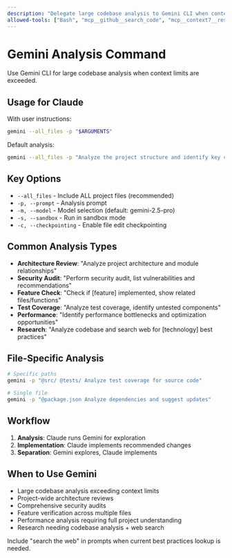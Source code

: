 ```yaml
---
description: "Delegate large codebase analysis to Gemini CLI when context limits are exceeded"
allowed-tools: ["Bash", "mcp__github__search_code", "mcp__context7__resolve-library-id", "mcp__context7__get-library-docs", "mcp__hf-mcp-server__hf_doc_search", "mcp__hf-mcp-server__hf_doc_fetch", "mcp__hf-mcp-server__model_search", "mcp__hf-mcp-server__dataset_search", "mcp__hf-mcp-server__paper_search"]
---
```


# Gemini Analysis Command

Use Gemini CLI for large codebase analysis when context limits are exceeded.

## Usage for Claude

With user instructions:
```bash
gemini --all_files -p "$ARGUMENTS"
```

Default analysis:
```bash
gemini --all_files -p "Analyze the project structure and identify key components and their relationships"
```

## Key Options
- `--all_files` - Include ALL project files (recommended)
- `-p, --prompt` - Analysis prompt
- `-m, --model` - Model selection (default: gemini-2.5-pro)
- `-s, --sandbox` - Run in sandbox mode
- `-c, --checkpointing` - Enable file edit checkpointing

## Common Analysis Types
- **Architecture Review**: "Analyze project architecture and module relationships"
- **Security Audit**: "Perform security audit, list vulnerabilities and recommendations"
- **Feature Check**: "Check if [feature] implemented, show related files/functions"
- **Test Coverage**: "Analyze test coverage, identify untested components"
- **Performance**: "Identify performance bottlenecks and optimization opportunities"
- **Research**: "Analyze codebase and search web for [technology] best practices"

## File-Specific Analysis
```bash
# Specific paths
gemini -p "@src/ @tests/ Analyze test coverage for source code"

# Single file
gemini -p "@package.json Analyze dependencies and suggest updates"
```

## Workflow
1. **Analysis**: Claude runs Gemini for exploration
2. **Implementation**: Claude implements recommended changes
3. **Separation**: Gemini explores, Claude implements

## When to Use Gemini
- Large codebase analysis exceeding context limits
- Project-wide architecture reviews
- Comprehensive security audits
- Feature verification across multiple files
- Performance analysis requiring full project understanding
- Research needing codebase analysis + web search

Include "search the web" in prompts when current best practices lookup is needed.
